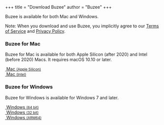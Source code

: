 +++
title = "Download Buzee"
author = "Buzee"
+++

Buzee is available for both Mac and Windows.

Note: When you download and use Buzee, you implicitly agree to our [Terms of Service](/tos) and [Privacy Policy](/privacy).

### Buzee for Mac
Buzee for Mac is available for both Apple Silicon (after 2020) and Intel (before 2020) Macs. It requires macOS 10.10 or later.

<div class="col col-sm-8 mx-auto text-center">
<div class="row row-cols-1 row-cols-sm-2 gap-2 mb-2 justify-content-center">
  <div class="col text-center">
    <a type="button" href="https://github.com/gsidhu/buzee-releases/releases/download/v0.1.0/Buzee-Apple-Silicon.app.tar.gz" class="btn btn-lg purple btn-outline-primary rounded-pill me-2 bi-apple">&nbsp;Mac&nbsp;<span style="font-size: smaller;">(Apple Silicon)</span></a>
  </div>
  <div class="col text-center">
    <a type="button" href="https://github.com/gsidhu/buzee-releases/releases/download/v0.1.0/Buzee-Intel.app.tar.gz" class="btn btn-lg purple btn-outline-primary rounded-pill me-2 bi-apple">&nbsp;Mac&nbsp;<span style="font-size: smaller;">(Intel)</span></a>
  </div>
</div>
</div>

<!-- You can also download from the [ Mac App Store](). -->

### Buzee for Windows
Buzee for Windows is available for Windows 7 and later.

<div class="col col-sm-8 mx-auto text-center">
<div class="row row-cols-1 row-cols-sm-2 gap-2 mb-2 justify-content-center">
  <div class="col text-center">
    <a type="button" href="https://github.com/gsidhu/buzee-releases/releases/download/v0.1.0/Buzee-Windows-x64.nsis.zip" class="btn btn-lg purple btn-outline-primary rounded-pill me-2 bi-microsoft">&nbsp;Windows&nbsp;<span style="font-size: smaller;">(64 bit)</span></a>
  </div>
  <div class="col text-center">
    <a type="button" href="https://github.com/gsidhu/buzee-releases/releases/download/v0.1.0/Buzee-Windows-x86.nsis.zip" class="btn btn-lg purple btn-outline-primary rounded-pill me-2 bi-microsoft">&nbsp;Windows&nbsp;<span style="font-size: smaller;">(32 bit)</span></a>
  </div>
  <div class="col text-center">
    <a type="button" href="https://github.com/gsidhu/buzee-releases/releases/download/v0.1.0/Buzee-Windows-ARM64.nsis.zip" class="btn btn-lg purple btn-outline-primary rounded-pill me-2 bi-microsoft">&nbsp;Windows&nbsp;<span style="font-size: smaller;">(ARM64)</span></a>
  </div>
</div>
</div>
